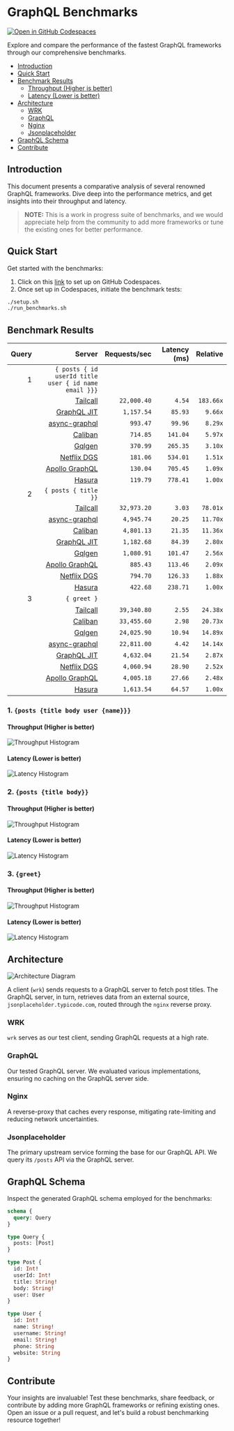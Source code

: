 # GraphQL Benchmarks <!-- omit from toc -->

[![Open in GitHub Codespaces](https://github.com/codespaces/badge.svg)](https://codespaces.new/tailcallhq/graphql-benchmarks)

Explore and compare the performance of the fastest GraphQL frameworks through our comprehensive benchmarks.

- [Introduction](#introduction)
- [Quick Start](#quick-start)
- [Benchmark Results](#benchmark-results)
  - [Throughput (Higher is better)](#throughput-higher-is-better)
  - [Latency (Lower is better)](#latency-lower-is-better)
- [Architecture](#architecture)
  - [WRK](#wrk)
  - [GraphQL](#graphql)
  - [Nginx](#nginx)
  - [Jsonplaceholder](#jsonplaceholder)
- [GraphQL Schema](#graphql-schema)
- [Contribute](#contribute)

[Tailcall]: https://github.com/tailcallhq/tailcall
[Gqlgen]: https://github.com/99designs/gqlgen
[Apollo GraphQL]: https://github.com/apollographql/apollo-server
[Netflix DGS]: https://github.com/netflix/dgs-framework
[Caliban]: https://github.com/ghostdogpr/caliban
[async-graphql]: https://github.com/async-graphql/async-graphql
[Hasura]: https://github.com/hasura/graphql-engine
[GraphQL JIT]: https://github.com/zalando-incubator/graphql-jit

## Introduction

This document presents a comparative analysis of several renowned GraphQL frameworks. Dive deep into the performance metrics, and get insights into their throughput and latency.

> **NOTE:** This is a work in progress suite of benchmarks, and we would appreciate help from the community to add more frameworks or tune the existing ones for better performance.

## Quick Start

Get started with the benchmarks:

1. Click on this [link](https://codespaces.new/tailcallhq/graphql-benchmarks) to set up on GitHub Codespaces.
2. Once set up in Codespaces, initiate the benchmark tests:

```bash
./setup.sh
./run_benchmarks.sh
```

## Benchmark Results

<!-- PERFORMANCE_RESULTS_START -->

| Query | Server | Requests/sec | Latency (ms) | Relative |
|-------:|--------:|--------------:|--------------:|---------:|
| 1 | `{ posts { id userId title user { id name email }}}` |
|| [Tailcall] | `22,000.40` | `4.54` | `183.66x` |
|| [GraphQL JIT] | `1,157.54` | `85.93` | `9.66x` |
|| [async-graphql] | `993.47` | `99.96` | `8.29x` |
|| [Caliban] | `714.85` | `141.04` | `5.97x` |
|| [Gqlgen] | `370.99` | `265.35` | `3.10x` |
|| [Netflix DGS] | `181.06` | `534.01` | `1.51x` |
|| [Apollo GraphQL] | `130.04` | `705.45` | `1.09x` |
|| [Hasura] | `119.79` | `778.41` | `1.00x` |
| 2 | `{ posts { title }}` |
|| [Tailcall] | `32,973.20` | `3.03` | `78.01x` |
|| [async-graphql] | `4,945.74` | `20.25` | `11.70x` |
|| [Caliban] | `4,801.13` | `21.35` | `11.36x` |
|| [GraphQL JIT] | `1,182.68` | `84.39` | `2.80x` |
|| [Gqlgen] | `1,080.91` | `101.47` | `2.56x` |
|| [Apollo GraphQL] | `885.43` | `113.46` | `2.09x` |
|| [Netflix DGS] | `794.70` | `126.33` | `1.88x` |
|| [Hasura] | `422.68` | `238.71` | `1.00x` |
| 3 | `{ greet }` |
|| [Tailcall] | `39,340.80` | `2.55` | `24.38x` |
|| [Caliban] | `33,455.60` | `2.98` | `20.73x` |
|| [Gqlgen] | `24,025.90` | `10.94` | `14.89x` |
|| [async-graphql] | `22,811.00` | `4.42` | `14.14x` |
|| [GraphQL JIT] | `4,632.04` | `21.54` | `2.87x` |
|| [Netflix DGS] | `4,060.94` | `28.90` | `2.52x` |
|| [Apollo GraphQL] | `4,005.18` | `27.66` | `2.48x` |
|| [Hasura] | `1,613.54` | `64.57` | `1.00x` |

<!-- PERFORMANCE_RESULTS_END -->



### 1. `{posts {title body user {name}}}`
#### Throughput (Higher is better)

![Throughput Histogram](assets/req_sec_histogram1.png)

#### Latency (Lower is better)

![Latency Histogram](assets/latency_histogram1.png)

### 2. `{posts {title body}}`
#### Throughput (Higher is better)

![Throughput Histogram](assets/req_sec_histogram2.png)

#### Latency (Lower is better)

![Latency Histogram](assets/latency_histogram2.png)

### 3. `{greet}`
#### Throughput (Higher is better)

![Throughput Histogram](assets/req_sec_histogram3.png)

#### Latency (Lower is better)

![Latency Histogram](assets/latency_histogram3.png)

## Architecture

![Architecture Diagram](assets/architecture.png)

A client (`wrk`) sends requests to a GraphQL server to fetch post titles. The GraphQL server, in turn, retrieves data from an external source, `jsonplaceholder.typicode.com`, routed through the `nginx` reverse proxy.

### WRK

`wrk` serves as our test client, sending GraphQL requests at a high rate.

### GraphQL

Our tested GraphQL server. We evaluated various implementations, ensuring no caching on the GraphQL server side.

### Nginx

A reverse-proxy that caches every response, mitigating rate-limiting and reducing network uncertainties.

### Jsonplaceholder

The primary upstream service forming the base for our GraphQL API. We query its `/posts` API via the GraphQL server.

## GraphQL Schema

Inspect the generated GraphQL schema employed for the benchmarks:

```graphql
schema {
  query: Query
}

type Query {
  posts: [Post]
}

type Post {
  id: Int!
  userId: Int!
  title: String!
  body: String!
  user: User
}

type User {
  id: Int!
  name: String!
  username: String!
  email: String!
  phone: String
  website: String
}
```

## Contribute

Your insights are invaluable! Test these benchmarks, share feedback, or contribute by adding more GraphQL frameworks or refining existing ones. Open an issue or a pull request, and let's build a robust benchmarking resource together!
